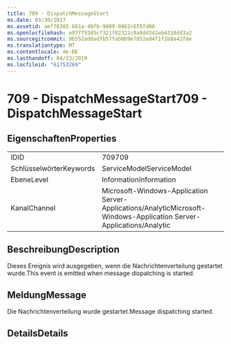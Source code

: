 ```yaml
---
title: 709 - DispatchMessageStart
ms.date: 03/30/2017
ms.assetid: aef78385-681a-40fb-9809-0862c655fd06
ms.openlocfilehash: e97775585cf321f82322c0a9dd342eb4310dd3a2
ms.sourcegitcommit: 9b552addadfb57fab0b9e7852ed4f1f1b8a42f8e
ms.translationtype: MT
ms.contentlocale: de-DE
ms.lasthandoff: 04/23/2019
ms.locfileid: "61753269"
---
```

# <a name="709---dispatchmessagestart"></a><span data-ttu-id="f902c-102">709 - DispatchMessageStart</span><span class="sxs-lookup"><span data-stu-id="f902c-102">709 - DispatchMessageStart</span></span>
## <a name="properties"></a><span data-ttu-id="f902c-103">Eigenschaften</span><span class="sxs-lookup"><span data-stu-id="f902c-103">Properties</span></span>  
  
|||  
|-|-|  
|<span data-ttu-id="f902c-104">ID</span><span class="sxs-lookup"><span data-stu-id="f902c-104">ID</span></span>|<span data-ttu-id="f902c-105">709</span><span class="sxs-lookup"><span data-stu-id="f902c-105">709</span></span>|  
|<span data-ttu-id="f902c-106">Schlüsselwörter</span><span class="sxs-lookup"><span data-stu-id="f902c-106">Keywords</span></span>|<span data-ttu-id="f902c-107">ServiceModel</span><span class="sxs-lookup"><span data-stu-id="f902c-107">ServiceModel</span></span>|  
|<span data-ttu-id="f902c-108">Ebene</span><span class="sxs-lookup"><span data-stu-id="f902c-108">Level</span></span>|<span data-ttu-id="f902c-109">Information</span><span class="sxs-lookup"><span data-stu-id="f902c-109">Information</span></span>|  
|<span data-ttu-id="f902c-110">Kanal</span><span class="sxs-lookup"><span data-stu-id="f902c-110">Channel</span></span>|<span data-ttu-id="f902c-111">Microsoft-Windows-Application Server-Applications/Analytic</span><span class="sxs-lookup"><span data-stu-id="f902c-111">Microsoft-Windows-Application Server-Applications/Analytic</span></span>|  
  
## <a name="description"></a><span data-ttu-id="f902c-112">Beschreibung</span><span class="sxs-lookup"><span data-stu-id="f902c-112">Description</span></span>  
 <span data-ttu-id="f902c-113">Dieses Ereignis wird ausgegeben, wenn die Nachrichtenverteilung gestartet wurde.</span><span class="sxs-lookup"><span data-stu-id="f902c-113">This event is emitted when message dispatching is started.</span></span>  
  
## <a name="message"></a><span data-ttu-id="f902c-114">Meldung</span><span class="sxs-lookup"><span data-stu-id="f902c-114">Message</span></span>  
 <span data-ttu-id="f902c-115">Die Nachrichtenverteilung wurde gestartet.</span><span class="sxs-lookup"><span data-stu-id="f902c-115">Message dispatching started.</span></span>  
  
## <a name="details"></a><span data-ttu-id="f902c-116">Details</span><span class="sxs-lookup"><span data-stu-id="f902c-116">Details</span></span>
